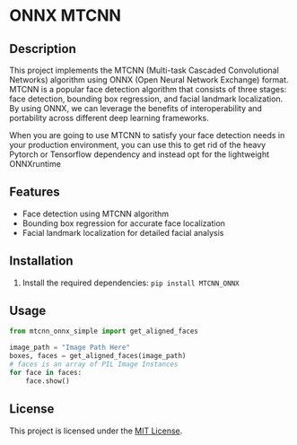 # ONNX MTCNN

## Description
This project implements the MTCNN (Multi-task Cascaded Convolutional Networks) algorithm using ONNX (Open Neural Network Exchange) format. MTCNN is a popular face detection algorithm that consists of three stages: face detection, bounding box regression, and facial landmark localization. By using ONNX, we can leverage the benefits of interoperability and portability across different deep learning frameworks.

When you are going to use MTCNN to satisfy your face detection needs in your production environment, you can use this to get rid of the heavy Pytorch or Tensorflow dependency and instead opt for the lightweight ONNXruntime

## Features
- Face detection using MTCNN algorithm
- Bounding box regression for accurate face localization
- Facial landmark localization for detailed facial analysis

## Installation
1. Install the required dependencies: `pip install MTCNN_ONNX`

## Usage
```py
from mtcnn_onnx_simple import get_aligned_faces

image_path = "Image Path Here"
boxes, faces = get_aligned_faces(image_path)
# faces is an array of PIL Image Instances
for face in faces:
    face.show()
```


## License
This project is licensed under the [MIT License](LICENSE).
